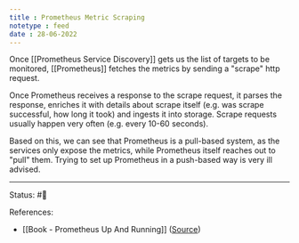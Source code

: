 ```yaml
---
title : Prometheus Metric Scraping
notetype : feed
date : 28-06-2022
---
```


Once [[Prometheus Service Discovery]] gets us the list of targets to be monitored, [[Prometheus]] fetches the metrics by sending a "scrape" http request.

Once Prometheus receives a response to the scrape request, it parses the response, enriches it with details about scrape itself (e.g. was scrape successful, how long it took) and ingests it into storage. Scrape requests usually happen very often (e.g. every 10-60 seconds).

Based on this, we can see that Prometheus is a pull-based system, as the services only expose the metrics, while Prometheus itself reaches out to "pull" them. Trying to set up Prometheus in a push-based way is very ill advised.


-----

Status: #🌱 

References:
- [[Book - Prometheus Up And Running]] ([Source](https://www.oreilly.com/library/view/prometheus-up/9781492034131/))
